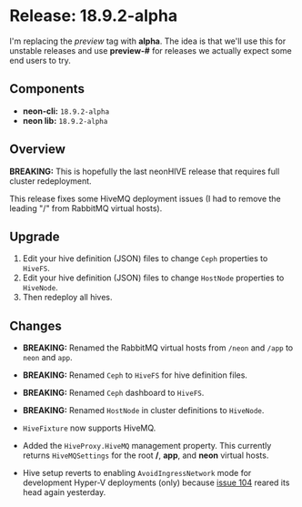 # Release: 18.9.2-alpha

I'm replacing the *preview* tag with **alpha**.  The idea is that we'll use this for unstable releases and use **preview-#** for releases we actually expect some end users to try.

## Components

* **neon-cli:** `18.9.2-alpha`
* **neon lib:** `18.9.2-alpha`

## Overview

**BREAKING:** This is hopefully the last neonHIVE release that requires full cluster redeployment.

This release fixes some HiveMQ deployment issues (I had to remove the leading "/" from RabbitMQ virtual hosts).

## Upgrade

1. Edit your hive definition (JSON) files to change `Ceph` properties to `HiveFS`.
2. Edit your hive definition (JSON) files to change `HostNode` properties to `HiveNode`.
3. Then redeploy all hives.

## Changes

* **BREAKING:** Renamed the RabbitMQ virtual hosts from `/neon` and `/app` to `neon` and `app`.
* **BREAKING:** Renamed `Ceph` to `HiveFS` for hive definition files.
* **BREAKING:** Renamed `Ceph` dashboard to `HiveFS`.
* **BREAKING:** Renamed `HostNode` in cluster definitions to `HiveNode`.

* `HiveFixture` now supports HiveMQ.
* Added the `HiveProxy.HiveMQ` management property.  This currently returns `HiveMQSettings` for the root **/**, **app**, and **neon** virtual hosts.
* Hive setup reverts to enabling `AvoidIngressNetwork` mode for development Hyper-V deployments (only) because [issue 104](https://github.com/jefflill/NeonForge/issues/104) reared its head again yesterday.
